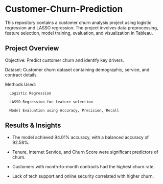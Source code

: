 # Customer-Churn-Prediction

This repository contains a customer churn analysis project using logistic regression and LASSO regression. The project involves data preprocessing, feature selection, model training, evaluation, and visualization in Tableau.

## Project Overview

  Objective: Predict customer churn and identify key drivers.

  Dataset: Customer churn dataset containing demographic, service, and contract details.

  Methods Used:

      Logistic Regression

      LASSO Regression for feature selection

      Model Evaluation using Accuracy, Precision, Recall


## Results & Insights

  - The model achieved 94.01% accuracy, with a balanced accuracy of 92.58%.

  - Tenure, Internet Service, and Churn Score were significant predictors of churn.

  - Customers with month-to-month contracts had the highest churn rate.

  - Lack of tech support and online security correlated with higher churn.


        
